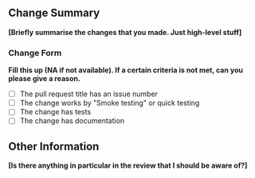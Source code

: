 ## Change Summary
**[Briefly summarise the changes that you made. Just high-level stuff]**

### Change Form
**Fill this up (NA if not available). If a certain criteria is not met, can you please give a reason.**

- [ ] The pull request title has an issue number
- [ ] The change works by "Smoke testing" or quick testing
- [ ] The change has tests
- [ ] The change has documentation

## Other Information
**[Is there anything in particular in the review that I should be aware of?]**